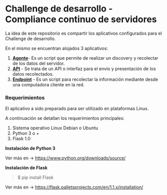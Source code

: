 # Challenge de desarrollo - Compliance continuo de servidores

La idea de este repositorio es compartir los aplicativos configurados para el Challenge de desarrollo.

En el mismo se encuentran alojados 3 aplicativos:

1. [**Agente**](https://github.com/dieguinsss/challenge/blob/master/App_01/Agente.md)- Es un script que permite de realizar un discovery y recolectar de los datos del servidor.
2. [**API**](https://github.com/dieguinsss/challenge/blob/master/App_01/API.md) - Se trata de un API o interfaz para el envío y presentación de los datos recolectados.
3. [**Endpoint**](https://github.com/dieguinsss/challenge/blob/master/App_02/03_endpoint.py) - Es un script para recolectar la información mediante desde una computadora cliente en la red.

### **Requerimientos**

El aplicativo a sido preparado para ser utilizado en plataformas Linux.

A continuación se detallan los requerimientos principales:
1. Sistema operativo Linux Debian o Ubuntu
2. Python 3 o +
3. Flask 1.0

**Instalación de Python 3**

Ver más en -> https://www.python.org/downloads/source/

**Instalación de Flask**

> $ pip install Flask

Ver más en -> https://flask.palletsprojects.com/en/1.1.x/installation/
